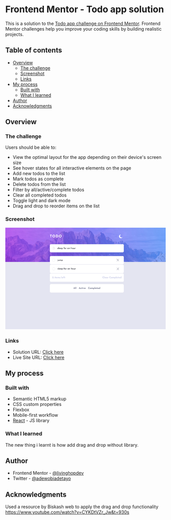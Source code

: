 # Frontend Mentor - Todo app solution

This is a solution to the [Todo app challenge on Frontend Mentor](https://www.frontendmentor.io/challenges/todo-app-Su1_KokOW). Frontend Mentor challenges help you improve your coding skills by building realistic projects.

## Table of contents

- [Overview](#overview)
  - [The challenge](#the-challenge)
  - [Screenshot](#screenshot)
  - [Links](#links)
- [My process](#my-process)
  - [Built with](#built-with)
  - [What I learned](#what-i-learned)
- [Author](#author)
- [Acknowledgments](#acknowledgments)

## Overview

### The challenge

Users should be able to:

- View the optimal layout for the app depending on their device's screen size
- See hover states for all interactive elements on the page
- Add new todos to the list
- Mark todos as complete
- Delete todos from the list
- Filter by all/active/complete todos
- Clear all completed todos
- Toggle light and dark mode
- Drag and drop to reorder items on the list

### Screenshot

![](./src/assets/todo.png)

### Links

- Solution URL: [Click here](https://github.com/LivingHopeDev/todo-app-MERN)
- Live Site URL: [Click here]()

## My process

### Built with

- Semantic HTML5 markup
- CSS custom properties
- Flexbox
- Mobile-first workflow
- [React](https://reactjs.org/) - JS library

### What I learned

The new thing i learnt is how add drag and drop without library.

## Author

- Frontend Mentor - [@livinghopdev](https://www.frontendmentor.io/profile/livingHopeDev)
- Twitter - [@adewobiadetayo](https://www.twitter.com/adewobiadetayo)

## Acknowledgments

Used a resource by Biskash web to apply the drag and drop functionality https://www.youtube.com/watch?v=CYKDtVZr_Jw&t=930s
